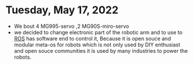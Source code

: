 # Tuesday, May 17, 2022
- We bout 4 MG995-servo ,2 MG90S-miro-servo
- we decided to change electronic part of the robotic arm and to use to [ROS](https://ros.org) has software end to control it, Because it is open souce and modular meta-os for robots which is not only used by DIY enthusiast and open souce communities it is used by many industries to power the robots.